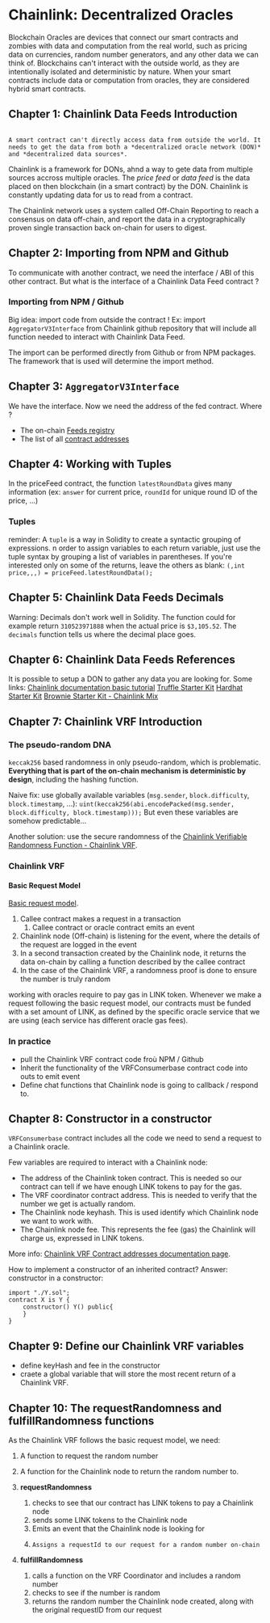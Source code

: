 # Chainlink: Decentralized Oracles

Blockchain Oracles are devices that connect our smart contracts and zombies with data and computation from the real world, such as pricing data on currencies, random number generators, and any other data we can think of. Blockchains can't interact with the outside world, as they are intentionally isolated and deterministic by nature. When your smart contracts include data or computation from oracles, they are considered hybrid smart contracts.

## Chapter 1: Chainlink Data Feeds Introduction
                                                                                                                                                                                                                   A smart contract can't directly access data from outside the world. It needs to get the data from both a *decentralized oracle network (DON)* and *decentralized data sources*.
Chainlink is a framework for DONs, ahnd a way to gete data from multiple sources accross multiple oracles. The *price feed* or *data feed* is the data placed on then blockchain (in a smart contract) by the DON.
Chainlink is constantly updating data for us to read from a contract.

The Chainlink network uses a system called Off-Chain Reporting to reach a consensus on data off-chain, and report the data in a cryptographically proven single transaction back on-chain for users to digest.

## Chapter 2: Importing from NPM and Github

To communicate with another contract, we need the interface / ABI of this other contract. But what is the interface of a Chainlink Data Feed contract ?

### Importing from NPM / Github
Big idea: import code from outside the contract !
Ex: import `AggregatorV3Interface` from Chainlink github repository that will include all function needed to interact with Chainlink Data Feed.

The import can be performed directly from Github or from NPM packages. The framework that is used will determine the import method.

## Chapter 3: `AggregatorV3Interface`

We have the interface. Now we need the address of the fed contract. Where ?
- The on-chain [Feeds registry](https://docs.chain.link/docs/feed-registry/)
- The list of all [contract addresses](https://docs.chain.link/docs/reference-contracts/)

## Chapter 4: Working with Tuples

In the priceFeed contract, the function `latestRoundData` gives many information (ex: `answer` for current price, `roundId` for unique round ID of the price, ...)
### Tuples
reminder: A `tuple` is a way in Solidity to create a syntactic grouping of expressions.
n order to assign variables to each return variable, just use the tuple syntax by grouping a list of variables in parentheses.
If you're interested only on some of the returns, leave the others as blank:
`(,int price,,,) = priceFeed.latestRoundData();`

## Chapter 5: Chainlink Data Feeds Decimals
Warning: Decimals don't work well in Solidity. The function could for example return `310523971888` when the actual price is `$3,105.52`.
The `decimals` function tells us where the decimal place goes.

## Chapter 6: Chainlink Data Feeds References
It is possible to setup a DON to gather any data you are looking for.
Some links:
[Chainlink documentation basic tutorial](https://docs.chain.link/docs/beginners-tutorial/)
[Truffle Starter Kit](https://github.com/smartcontractkit/truffle-starter-kit)
[Hardhat Starter Kit](https://github.com/smartcontractkit/hardhat-starter-kit)
[Brownie Starter Kit - Chainlink Mix](https://github.com/smartcontractkit/chainlink-mix)

## Chapter 7: Chainlink VRF Introduction

### The pseudo-random DNA
`keccak256` based randomness in only pseudo-random, which is problematic. **Everything that is part of the on-chain mechanism is deterministic by design**, including the hashing function.

Naive fix: use globally available variables (`msg.sender`, `block.difficulty`, `block.timestamp`, ...):
`uint(keccak256(abi.encodePacked(msg.sender, block.difficulty, block.timestamp)));`
But even these variables are somehow predictable...

Another solution: use the secure randomness of the [Chainlink Verifiable Randomness Function - Chainlink VRF](https://docs.chain.link/docs/get-a-random-number/).

### Chainlink VRF
#### Basic Request Model
[Basic request model](https://docs.chain.link/docs/architecture-request-model/).


1. Callee contract makes a request in a transaction
    1. Callee contract or oracle contract emits an event
2. Chainlink node (Off-chain) is listening for the event, where the details of the request are logged in the event
3. In a second transaction created by the Chainlink node, it returns the data on-chain by calling a function described by the callee contract
4. In the case of the Chainlink VRF, a randomness proof is done to ensure the number is truly random

working with oracles require to pay gas in LINK token. Whenever we make a request following the basic request model, our contracts must be funded with a set amount of LINK, as defined by the specific oracle service that we are using (each service has different oracle gas fees).

### In practice
- pull the Chainlink VRF contract code froù NPM / Github
- Inherit the functionality of the VRFConsumerbase contract code into outs to emit event
- Define chat functions that Chainlink node is going to callback / respond to.

## Chapter 8: Constructor in a constructor

`VRFConsumerbase` contract includes all the code we need to send a request to a Chainlink oracle.

Few variables are required to interact with a Chainlink node:
- The address of the Chainlink token contract. This is needed so our contract can tell if we have enough LINK tokens to pay for the gas.
- The VRF coordinator contract address. This is needed to verify that the number we get is actually random.
- The Chainlink node keyhash. This is used identify which Chainlink node we want to work with.
- The Chainlink node fee. This represents the fee (gas) the Chainlink will charge us, expressed in LINK tokens.

More info: [Chainlink VRF Contract addresses documentation page](https://docs.chain.link/docs/vrf-contracts/).

How to implement a constructor of an inherited contract? Answer: constructor in a constructor:

```
import "./Y.sol";
contract X is Y {
    constructor() Y() public{
    }
}
```

## Chapter 9: Define our Chainlink VRF variables
- define keyHash and fee in the constructor
- craete a global variable that will store the most recent return of a Chainlink VRF.

## Chapter 10: The requestRandomness and fulfillRandomness functions

As the Chainlink VRF follows the basic request model, we need:
1. A function to request the random number
2. A function for the Chainlink node to return the random number to.

1. **requestRandomness**
   1. checks to see that our contract has LINK tokens to pay a Chainlink node
   2. sends some LINK tokens to the Chainlink node
   3. Emits an event that the Chainlink node is looking for
   4.     Assigns a requestId to our request for a random number on-chain
2. **fulfillRandomness**
   1. calls a function on the VRF Coordinator and includes a random number
   2. checks to see if the number is random
   3. returns the random number the Chainlink node created, along with the original requestID from our request

